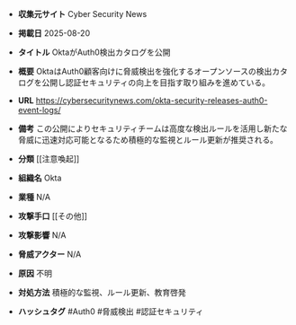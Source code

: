 - **収集元サイト**
Cyber Security News

- **掲載日**
2025-08-20

- **タイトル**
OktaがAuth0検出カタログを公開

- **概要**
OktaはAuth0顧客向けに脅威検出を強化するオープンソースの検出カタログを公開し認証セキュリティの向上を目指す取り組みを進めている。

- **URL**
https://cybersecuritynews.com/okta-security-releases-auth0-event-logs/

- **備考**
この公開によりセキュリティチームは高度な検出ルールを活用し新たな脅威に迅速対応可能となるため積極的な監視とルール更新が推奨される。

- **分類**
[[注意喚起]]

- **組織名**
Okta

- **業種**
N/A

- **攻撃手口**
[[その他]]

- **攻撃影響**
N/A

- **脅威アクター**
N/A

- **原因**
不明

- **対処方法**
積極的な監視、ルール更新、教育啓発

- **ハッシュタグ**
#Auth0 #脅威検出 #認証セキュリティ
